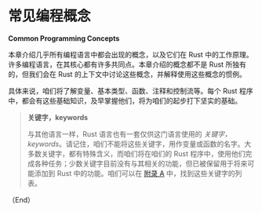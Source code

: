 # 常见编程概念

**Common Programming Concepts**


本章介绍几乎所有编程语言中都会出现的概念，以及它们在 Rust 中的工作原理。许多编程语言，在其核心都有许多共同点。本章介绍的概念都不是 Rust 所独有的，但我们会在 Rust 的上下文中讨论这些概念，并解释使用这些概念的惯例。

具体来说，咱们将了解变量、基本类型、函数、注释和控制流等。每个 Rust 程序中，都会有这些基础知识，及早掌握他们，将为咱们的起步打下坚实的基础。

> **关键字，keywords**
>
> 与其他语言一样，Rust 语言也有一套仅供这门语言使用的 *关键字，keywords*。请记住，咱们不能将这些关键字，用作变量或函数的名字。大多数关键字，都有特殊含义，而咱们将在咱们的 Rust 程序中，使用他们完成各种任务；少数关键字目前没有与其相关的功能，但已被保留用于将来可能添加到 Rust 中的功能。咱们可以在 [附录 A](appendix/keywords.md) 中，找到这些关键字的列表。


（End）


